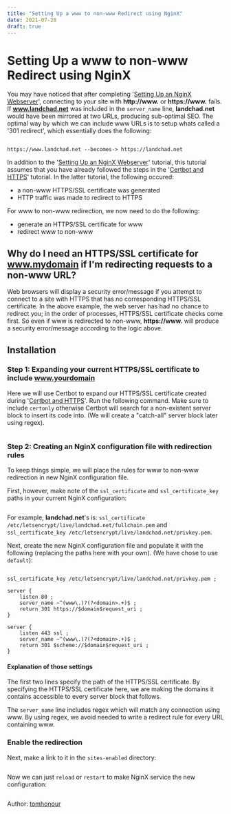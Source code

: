 ```yaml
---
title: "Setting Up a www to non-www Redirect using NginX"
date: 2021-07-28
draft: true
---
```


# Setting Up a www to non-www Redirect using NginX

You may have noticed that after completing '[Setting Up an NginX Webserver](/basic/nginx/)', connecting to your site with **http://www.** or **https://www.** fails. If **www.landchad.net** was included in the `server_name` line, **landchad.net** would have been mirrored at two URLs, producing sub-optimal SEO. The optimal way by which we can include www URLs is to setup whats called a '301 redirect', which essentially does the following:

```http://www.landchad.net --becomes-> http://landchad.net

https://www.landchad.net --becomes-> https://landchad.net
```

In addition to the '[Setting Up an NginX Webserver](/basic/nginx/)' tutorial, this tutorial assumes that you have already followed the steps in the '[Certbot and HTTPS](/basic/certbot/)' tutorial. In the latter tutorial, the following occured:

- a non-www HTTPS/SSL certificate was generated
- HTTP traffic was made to redirect to HTTPS

For www to non-www redirection, we now need to do the following:

- generate an HTTPS/SSL certificate for www
- redirect www to non-www

## Why do I need an HTTPS/SSL certificate for www.mydomain if I'm redirecting requests to a non-www URL?

Web browsers will display a security error/message if you attempt to connect to a site with HTTPS that has no corresponding HTTPS/SSL certificate. In the above example, the web server has had no chance to redirect you; in the order of processes, HTTPS/SSL certificate checks come first. So even if www is redirected to non-www, **https://www.** will produce a security error/message according to the logic above.

## Installation

### Step 1: Expanding your current HTTPS/SSL certificate to include www.yourdomain

Here we will use Certbot to expand our HTTPS/SSL certificate created during '[Certbot and HTTPS](/basic/certbot/)'. Run the following command. Make sure to include `certonly` otherwise Certbot will search for a non-existent server block to insert its code into. (We will create a "catch-all" server block later using regex).

```certbot certonly --nginx --expand -d landchad.net,www.landchad.net
```

### Step 2: Creating an NginX configuration file with redirection rules

To keep things simple, we will place the rules for www to non-www redirection in new NginX configuration file.

First, however, make note of the `ssl_certificate` and `ssl_certificate_key` paths in your current NginX configuration:

```nano /etc/nginx/sites-available/landchad
```

For example, **landchad.net**'s is: `ssl_certificate /etc/letsencrypt/live/landchad.net/fullchain.pem` and `ssl_certificate_key /etc/letsencrypt/live/landchad.net/privkey.pem`.

Next, create the new NginX configuration file and populate it with the following (replacing the paths here with your own). (We have chose to use `default`):

```nano /etc/nginx/sites-available/default
```

```ssl_certificate /etc/letsencrypt/live/landchad.net/fullchain.pem ;
ssl_certificate_key /etc/letsencrypt/live/landchad.net/privkey.pem ;

server {
	listen 80 ;
	server_name ~^(www\.)?(?<domain>.+)$ ;
	return 301 https://$domain$request_uri ;
}

server {
	listen 443 ssl ;
	server_name ~^(www\.)?(?<domain>.+)$ ;
	return 301 $scheme://$domain$request_uri ;
}
```

#### Explanation of those settings

The first two lines specify the path of the HTTPS/SSL certificate. By specifying the HTTPS/SSL certificate here, we are making the domains it contains accessible to every server block that follows.

The `server_name` line includes regex which will match any connection using www. By using regex, we avoid needed to write a redirect rule for every URL containing www.

### Enable the redirection

Next, make a link to it in the `sites-enabled` directory:

```ln -s /etc/nginx/sites-available/default /etc/nginx/sites-enabled
```

Now we can just `reload` or `restart` to make NginX service the new configuration:

```systemctl reload nginx
```

Author: [tomhonour](https://github.com/tomhonour)
